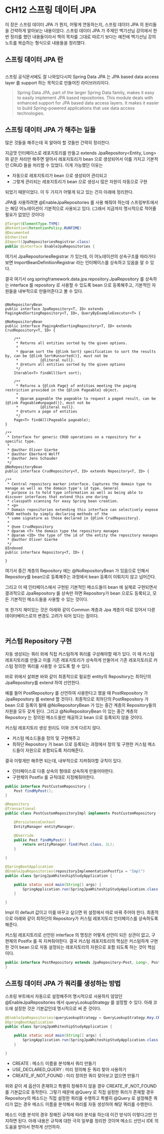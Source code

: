 # CH12 스프링 데이터 JPA

이 장은 스프링 데이터 JPA 가 뭔지, 어떻게 연동하는지, 스프링 데이터 JPA 의 원리들을 간략하게 알아보는 내용이었다. 스프링 데이터 JPA 가 주제인 백기선님 강의에서 한번 정리를 했던 내용들이라서 책의 목차를 그대로 따르기 보다는 예전에 백기선님 강의 노트를 복습하는 형식으로 내용들을 정리했다.

## 스프링 데이터 JPA 란

<figure><img src="../../.gitbook/assets/image (21).png" alt=""><figcaption></figcaption></figure>

스프링 공식문서에도 잘 나와있다시피 Spring Data JPA 는 JPA based data access layer 를 support 하는 목적으로 만들어진 라이브러리이다.

> Spring Data JPA, part of the larger Spring Data family, makes it easy to easily implement JPA based repositories. This module deals with enhanced support for JPA based data access layers. It makes it easier to build Spring-powered applications that use data access technologies.

## 스프링 데이터 JPA 가 해주는 일들

많은 것들을 해주는데 꼭 알아야 할 것들만 간략히 정리한다.

지금껏 인터페이스로 레포지토리를 만들고 extends JpaRepository\<Entity, Long> 와 같은 처리만 해주면 알아서 레포지토리가 bean 으로 생성되어서 이를 가지고 기본적인 CRUD 들을 처리할 수 있었다. 이게 가능했던 이유는&#x20;

* 자동으로 레포지토리가 bean 으로 생성되어 관리되고
* 그렇게 관리되는 레포지토리가 bean 으로 생성시 많은 자원이 자동으로 구현

되었기 때문이었다. 이 두 가지가 어떻게 되고 있는 건지 아래에 정리한다.

JPA를 사용하려면 @EnableJpaRepositories 를 사용 해줘야 하는데 스프링부트에서는 해당 어노테이션이 기본적으로 사용되고 있다. (그래서 지금까지 명시적으로 적어줄 필요가 없었던 것이다)

```java
@Target(ElementType.TYPE)
@Retention(RetentionPolicy.RUNTIME)
@Documented
@Inherited
@Import(JpaRepositoriesRegistrar.class)
public @interface EnableJpaRepositories {
```

여기서 JpaRepositoriesRegistrar 가 있는데, 이 어노테이션의 상속구조를 따라가다 보면 ImportBeanDefinitionRegistrar 라는 인터페이스를 상속하고 있음을 알 수 있다.

결국 여기서 org.springframework.data.jpa.repository.JpaRepository 를 상속하는 interface 를 repository 로 사용할 수 있도록 bean 으로 등록해주고, 기본적인 자원들을 내부적으로 만들어준다고 볼 수 있다.

<figure><img src="../../.gitbook/assets/image (10) (2).png" alt=""><figcaption></figcaption></figure>

```
@NoRepositoryBean
public interface JpaRepository<T, ID> extends PagingAndSortingRepository<T, ID>, QueryByExampleExecutor<T> {
```

```
@NoRepositoryBean
public interface PagingAndSortingRepository<T, ID> extends CrudRepository<T, ID> {

	/**
	 * Returns all entities sorted by the given options.
	 *
	 * @param sort the {@link Sort} specification to sort the results by, can be {@link Sort#unsorted()}, must not be
	 *          {@literal null}.
	 * @return all entities sorted by the given options
	 */
	Iterable<T> findAll(Sort sort);

	/**
	 * Returns a {@link Page} of entities meeting the paging restriction provided in the {@link Pageable} object.
	 *
	 * @param pageable the pageable to request a paged result, can be {@link Pageable#unpaged()}, must not be
	 *          {@literal null}.
	 * @return a page of entities
	 */
	Page<T> findAll(Pageable pageable);
}
```

```
/**
 * Interface for generic CRUD operations on a repository for a specific type.
 *
 * @author Oliver Gierke
 * @author Eberhard Wolff
 * @author Jens Schauder
 */
@NoRepositoryBean
public interface CrudRepository<T, ID> extends Repository<T, ID> {
```

```
/**
 * Central repository marker interface. Captures the domain type to manage as well as the domain type's id type. General
 * purpose is to hold type information as well as being able to discover interfaces that extend this one during
 * classpath scanning for easy Spring bean creation.
 * <p>
 * Domain repositories extending this interface can selectively expose CRUD methods by simply declaring methods of the
 * same signature as those declared in {@link CrudRepository}.
 * 
 * @see CrudRepository
 * @param <T> the domain type the repository manages
 * @param <ID> the type of the id of the entity the repository manages
 * @author Oliver Gierke
 */
@Indexed
public interface Repository<T, ID> {

}
```

여기서 중간 계층의 Repository 에는 @NoRepositoryBean 가 있음으로 인해서 Repository를 bean으로 등록해주는 과정에서 bean 등록이 이뤄지지 않고 넘어간다.

그리고 이 때 인터페이스에서 구현된 기본적인 메소드들이 bean 에 실제로 구현되면서 결과적으로 JpaRepository 를 상속만 하면 Repository가 bean 으로도 등록되고, 모든 기본적인 메소드들을 사용할 수 있는 것이다.

또 한가지 재미있는 것은 아래와 같이 Common 계층과 Jpa 계층이 따로 있어서 다른 데이터베이스로의 변경도 고려가 되어 있다는 점이다.

<figure><img src="../../.gitbook/assets/image (16) (1) (1).png" alt=""><figcaption></figcaption></figure>

<figure><img src="../../.gitbook/assets/image (25).png" alt=""><figcaption></figcaption></figure>

## 커스텀 Repository 구현

자동 생성되는 쿼리 외에 직접 커스텀하게 쿼리를 구성해야할 때가 있다. 이 때 커스텀 레포지토리를 만들고 이를 기존 레포지토리가 상속하게 만들어서 기존 레포지토리로 커스텀 정의한 쿼리를 사용할 수 있도록 할 수 있다.

바로 위에서 살펴본 바와 같이 최종적으로 필요한 entity의 Repository는 최하단의 JpaRepository를 extend 하여 선언한다.

예를 들어 PostRepository 를 선언하여 사용한다고 했을 때 PostRepository 가 JpaRepository 를 extend 할 것이다. 최종적으로 최하단의 PostRepository 가 bean 으로 등록이 될때 @NoRepositoryBean 가 있는 중간 계층의 Repository들의 자원을 모두 갖게 된다. 그리고 @NoRepositoryBean 이 있는 중간 계층의 Repository 는 정의된 메소드들만 제공하고 bean 으로 등록되지 않을 것이다.

커스텀 레포지토리 생성 원리도 이와 크게 다르지 않다.

* 커스텀 메소드들을 정의 및 구현해주고
* 최하단 Repository 가 bean 으로 등록되는 과정에서 정의 및 구현한 커스텀 메소드들이 자원으로 포함되도록 처리해준다.

결국 이렇게만 해주면 되는데, 내부적으로 지켜줘야할 규칙이 있다.

* 인터페이스로 다중 상속의 형태로 상속하게 만들어야한다.
* 구현체의 Postfix 를 규칙대로 지정해줘야한다.

```java
public interface PostCustomRepository {
    Post findMyPost();
}
```

```java
@Repository
@Transactional
public class PostCustomRepositoryImpl implements PostCustomRepository {

    @PersistenceContext
    EntityManager entityManager;

    @Override
    public Post findMyPost() {
        return entityManager.find(Post.class, 1L);
    }

}
```

```java
@SpringBootApplication
@EnableJpaRepositories(repositoryImplementationPostfix = "Impl")
public class SpringJpaWhiteshipStudyApplication {

    public static void main(String[] args) {
        SpringApplication.run(SpringJpaWhiteshipStudyApplication.class, args);
    }

}
```

Impl 이 default 값이고 이를 바꾸고 싶으면 위 설정에서 따로 바꿔 주어야 한다. 최종적으로 아래와 같이 최하단의 Repository가 커스텀 레포지토리 인터페이스를 상속하도록 해준다.

커스텀 레포지토리로 선언된 interface 의 명칭은 어떻게 선언이 되든 상관이 없고, 구현체의 Postfix 를 꼭 지켜줘야한다. 결국 커스텀 레포지토리의 핵심은 커스텀하게 구현한 것이 bean 으로 자동 설정되는 레포지토리의 자원으로 포함 되도록 하는 것이 핵심이다.

```java
public interface PostRepository extends JpaRepository<Post, Long>, PostCustomRepository {
}
```

## 스프링 데이터 JPA 가 쿼리를 생성하는 방법

스프링 부트에서 자동으로 설정해주어 명시적으로 사용하지 않았던 @EnableJpaRepositories 에서 queryLookupStrategy 를 설정할 수 있다. 아래 코드에 설정한 것은 기본값인데 명시적으로 써 준 것이다.

```java
@EnableJpaRepositories(queryLookupStrategy = QueryLookupStrategy.Key.CREATE_IF_NOT_FOUND)
@SpringBootApplication
public class SpringJpaWhiteshipStudyApplication {

    public static void main(String[] args) {
        SpringApplication.run(SpringJpaWhiteshipStudyApplication.class, args);
    }

}
```

* CREATE : 메소드 이름을 분석해서 쿼리 만들기
* USE\_DECLARED\_QUERY : 미리 정의해 둔 쿼리 찾아 사용하기
* CREATE\_IF\_NOT\_FOUND : 미리 정의한 쿼리 찾아보고 없으면 만들기

위와 같이 세 옵션이 존재하고 특별히 정해주지 않을 경우 CREATE\_IF\_NOT\_FOUND 를 기본값으로 동작한다. 그렇기 때문에 @Query 로 직접 설정한 쿼리가 존재할 경우 Repository의 메소드는 직접 설정한 쿼리를 수행하고 특별히 @Query 로 설정해준 쿼리가 없는 경우 메소드 이름을 분석해서 쿼리를 자동 생성하여 해당 쿼리를 수행한다.

메소드 이름 분석의 경우 정해진 규칙에 따라 분석을 하는데 이건 방식이 이렇다고만 인지하면 된다. 아래 내용은 규칙에 대한 극히 일부를 정리한 것이며 메소드 선언시 IDE 의 도움을 받아서 편하게 선언하자.

<figure><img src="../../.gitbook/assets/image (4) (1).png" alt=""><figcaption></figcaption></figure>
